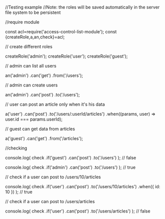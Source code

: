 //Testing example
//Note: the roles will be saved automatically in the server file system to be persistent 

//require module

const acl=require('access-control-list-module');
const {createRole,a,an,check}=acl;

// create different roles

createRole('admin');
createRole('user');
createRole('guest');

// admin can list all users

an('admin')
  .can('get')
  .from('/users');

// admin can create users

an('admin')
  .can('post')
  .to('/users');

// user can post an article only when it's his data

a('user')
  .can('post')
  .to('/users/:userId/articles')
  .when((params, user) => user.id === params.userId);

// guest can get data from articles

a('guest')
  .can('get')
  .from('/articles');

//checking

console.log(
  check
    .if('guest')
    .can('post')
    .to('/users')
); // false

console.log(
  check
    .if('admin')
    .can('post')
    .to('/users')
); // true

// check if a user can post to /users/10/articles

console.log(
  check
    .if('user')
    .can('post')
    .to('/users/10/articles')
    .when({ id: 10 })
); // true

// check if a user can post to /users/articles

console.log(
  check
    .if('user')
    .can('post')
    .to('/users/articles')
); // false

